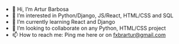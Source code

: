 - 👋 Hi, I’m Artur Barbosa
- 👀 I’m interested in Python/Django, JS/React, HTML/CSS and SQL
- 🌱 I’m currently learning React and Django
- 💞️ I’m looking to collaborate on any Python, HTML/CSS project
- 📫 How to reach me: Ping me here or on fxbrartur@gmail.com

<!---
fxbrartur/fxbrartur is a ✨ special ✨ repository because its `README.md` (this file) appears on your GitHub profile.
You can click the Preview link to take a look at your changes.
--->
